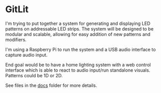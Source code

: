 # GitLit

I'm trying to put together a system for generating and displaying LED patterns on addressable LED strips. The system will be designed to be modular and scalable, allowing for easy addition of new patterns and modifiers.

I'm using a Raspberry Pi to run the system and a USB audio interface to capture audio input.

End goal would be to have a home lighting system with a web control interface which is able to react to audio input/run standalone visuals. Patterns could be 1D or 2D.

See files in the [docs](docs) folder for more details.
